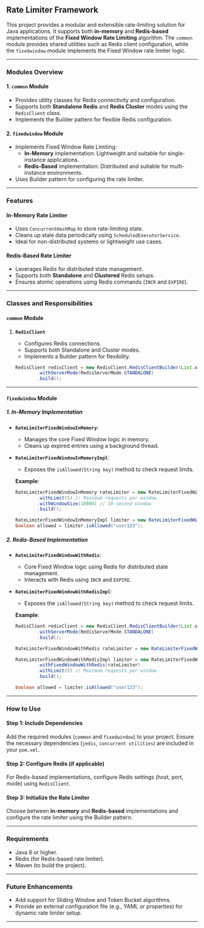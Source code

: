 ## **Rate Limiter Framework**

This project provides a modular and extensible rate-limiting solution for Java applications. It supports both **in-memory** and **Redis-based** implementations of the **Fixed Window Rate Limiting** algorithm. The `common` module provides shared utilities such as Redis client configuration, while the `fixedwindow` module implements the Fixed Window rate limiter logic.

---

### **Modules Overview**

#### **1. `common` Module**
- Provides utility classes for Redis connectivity and configuration.
- Supports both **Standalone Redis** and **Redis Cluster** modes using the `RedisClient` class.
- Implements the Builder pattern for flexible Redis configuration.

#### **2. `fixedwindow` Module**
- Implements Fixed Window Rate Limiting:
    - **In-Memory** implementation: Lightweight and suitable for single-instance applications.
    - **Redis-Based** implementation: Distributed and suitable for multi-instance environments.
- Uses Builder pattern for configuring the rate limiter.

---

### **Features**

#### **In-Memory Rate Limiter**
- Uses `ConcurrentHashMap` to store rate-limiting state.
- Cleans up stale data periodically using `ScheduledExecutorService`.
- Ideal for non-distributed systems or lightweight use cases.

#### **Redis-Based Rate Limiter**
- Leverages Redis for distributed state management.
- Supports both **Standalone** and **Clustered** Redis setups.
- Ensures atomic operations using Redis commands (`INCR` and `EXPIRE`).

---

### **Classes and Responsibilities**

#### **`common` Module**
1. **`RedisClient`**
    - Configures Redis connections.
    - Supports both Standalone and Cluster modes.
    - Implements a Builder pattern for flexibility.

   ```java
   RedisClient redisClient = new RedisClient.RedisClientBuilder(List.of("localhost:6379"))
           .withServerMode(RedisServerMode.STANDALONE)
           .build();
   ```

---

#### **`fixedwindow` Module**

##### **1. In-Memory Implementation**
- **`RateLimiterFixedWindowInMemory`**:
    - Manages the core Fixed Window logic in memory.
    - Cleans up expired entries using a background thread.
- **`RateLimiterFixedWindowInMemoryImpl`**:
    - Exposes the `isAllowed(String key)` method to check request limits.

  **Example**:
  ```java
  RateLimiterFixedWindowInMemory rateLimiter = new RateLimiterFixedWindowInMemory.Builder()
          .withLimit(5) // Maximum requests per window
          .withWindowSize(10000) // 10-second window
          .build();

  RateLimiterFixedWindowInMemoryImpl limiter = new RateLimiterFixedWindowInMemoryImpl(rateLimiter);
  boolean allowed = limiter.isAllowed("user123");
  ```

##### **2. Redis-Based Implementation**
- **`RateLimiterFixedWindowWithRedis`**:
    - Core Fixed Window logic using Redis for distributed state management.
    - Interacts with Redis using `INCR` and `EXPIRE`.
- **`RateLimiterFixedWindowWithRedisImpl`**:
    - Exposes the `isAllowed(String key)` method to check request limits.

  **Example**:
  ```java
  RedisClient redisClient = new RedisClient.RedisClientBuilder(List.of("localhost:6379"))
          .withServerMode(RedisServerMode.STANDALONE)
          .build();

  RateLimiterFixedWindowWithRedis rateLimiter = new RateLimiterFixedWindowWithRedis(redisClient, 60); // 60-second window

  RateLimiterFixedWindowWithRedisImpl limiter = new RateLimiterFixedWindowWithRedisImpl.Builder()
          .withFixedWindowWithRedis(rateLimiter)
          .withLimit(5) // Maximum requests per window
          .build();

  boolean allowed = limiter.isAllowed("user123");
  ```

---

### **How to Use**

#### **Step 1: Include Dependencies**
Add the required modules (`common` and `fixedwindow`) to your project. Ensure the necessary dependencies (`jedis`, `concurrent utilities`) are included in your `pom.xml`.

#### **Step 2: Configure Redis (if applicable)**
For Redis-based implementations, configure Redis settings (host, port, mode) using `RedisClient`.

#### **Step 3: Initialize the Rate Limiter**
Choose between **in-memory** and **Redis-based** implementations and configure the rate limiter using the Builder pattern.

---

### **Requirements**
- Java 8 or higher.
- Redis (for Redis-based rate limiter).
- Maven (to build the project).

---

### **Future Enhancements**
- Add support for Sliding Window and Token Bucket algorithms.
- Provide an external configuration file (e.g., YAML or properties) for dynamic rate limiter setup.

---
